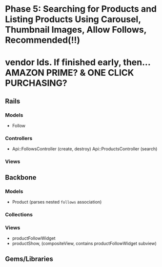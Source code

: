 # Phase 5: Searching for Products and Listing Products Using Carousel, Thumbnail Images, Allow Follows, Recommended(!!)
# vendor Ids. If finished early, then... AMAZON PRIME? & ONE CLICK PURCHASING?

## Rails
### Models
* Follow

### Controllers
* Api::FollowsController (create, destroy)
Api::ProductsController (search)

### Views

## Backbone
### Models
* Product (parses nested `follows` association)

### Collections

### Views
* productFollowWidget
* productShow, (compositeView, contains productFollowWidget subview)

## Gems/Libraries
